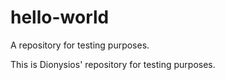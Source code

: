 # hello-world
A repository for testing purposes.

This is Dionysios' repository for testing purposes.
